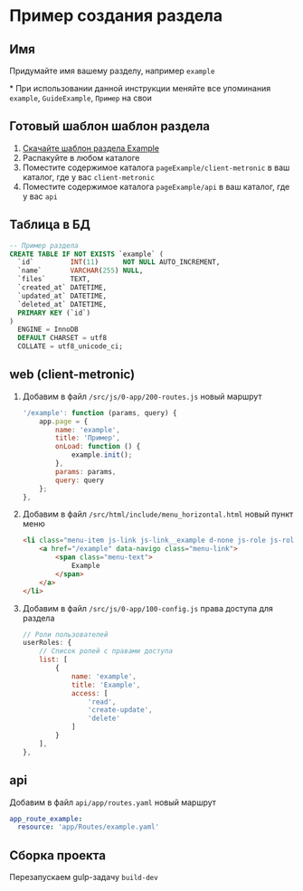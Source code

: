 # Пример создания раздела

## Имя
Придумайте имя вашему разделу, например `example`

\* При использовании данной инструкции меняйте все упоминания `example`, `GuideExample`, `Пример` на свои

## Готовый шаблон шаблон раздела
1. [Скачайте шаблон раздела Example](https://github.com/Lemurro/resources/raw/master/2.0_examples/pageExample.zip)
2. Распакуйте в любом каталоге
3. Поместите содержимое каталога `pageExample/client-metronic` в ваш каталог, где у вас `client-metronic`
4. Поместите содержимое каталога `pageExample/api` в ваш каталог, где у вас `api`

## Таблица в БД
```sql
-- Пример раздела
CREATE TABLE IF NOT EXISTS `example` (
  `id`         INT(11)      NOT NULL AUTO_INCREMENT,
  `name`       VARCHAR(255) NULL,
  `files`      TEXT,
  `created_at` DATETIME,
  `updated_at` DATETIME,
  `deleted_at` DATETIME,
  PRIMARY KEY (`id`)
)
  ENGINE = InnoDB
  DEFAULT CHARSET = utf8
  COLLATE = utf8_unicode_ci;
```

## web (client-metronic)
1. Добавим в файл `/src/js/0-app/200-routes.js` новый маршрут
    ```javascript
    '/example': function (params, query) {
        app.page = {
            name: 'example',
            title: 'Пример',
            onLoad: function () {
                example.init();
            },
            params: params,
            query: query
        };
    },
    ```
2. Добавим в файл `/src/html/include/menu_horizontal.html` новый пункт меню
    ```html
    <li class="menu-item js-link js-link__example d-none js-role js-role__example--read" data-active-class="menu-item-active" aria-haspopup="true">
        <a href="/example" data-navigo class="menu-link">
            <span class="menu-text">
                Example
            </span>
        </a>
    </li>
    ```
3. Добавим в файл `/src/js/0-app/100-config.js` права доступа для раздела
    ```javascript
    // Роли пользователей
    userRoles: {
        // Список ролей с правами доступа
        list: [
            {
                name: 'example',
                title: 'Example',
                access: [
                    'read',
                    'create-update',
                    'delete'
                ]
            }
        ],
    },
    ```

## api
Добавим в файл `api/app/routes.yaml` новый маршрут
```yaml
app_route_example:
  resource: 'app/Routes/example.yaml'
```

## Сборка проекта
Перезапускаем gulp-задачу `build-dev`